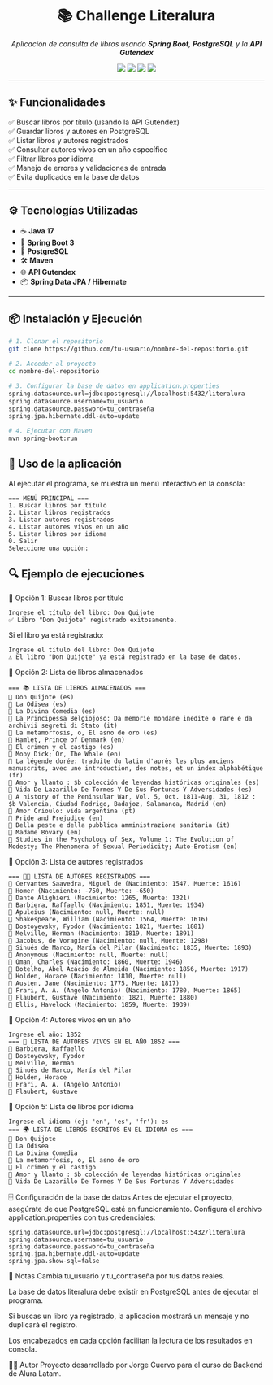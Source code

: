 <h1 align="center">📚 Challenge Literalura</h1>

<p align="center">
  <em>Aplicación de consulta de libros usando <b>Spring Boot</b>, <b>PostgreSQL</b> y la <b>API Gutendex</b></em>
</p>

<p align="center">
  <img src="https://img.shields.io/badge/Java-17-orange?style=for-the-badge&logo=java" />
  <img src="https://img.shields.io/badge/Spring_Boot-3-green?style=for-the-badge&logo=springboot" />
  <img src="https://img.shields.io/badge/PostgreSQL-15-blue?style=for-the-badge&logo=postgresql" />
  <img src="https://img.shields.io/badge/Maven-Build-red?style=for-the-badge&logo=apachemaven" />
</p>

---

## ✨ Funcionalidades

✅ Buscar libros por título (usando la API Gutendex)  
✅ Guardar libros y autores en PostgreSQL  
✅ Listar libros y autores registrados  
✅ Consultar autores vivos en un año específico  
✅ Filtrar libros por idioma  
✅ Manejo de errores y validaciones de entrada  
✅ Evita duplicados en la base de datos  

---

## ⚙️ Tecnologías Utilizadas

- ☕ **Java 17**
- 🍃 **Spring Boot 3**
- 🐘 **PostgreSQL**
- 🛠️ **Maven**
- 🌐 **API Gutendex**
- 📦 **Spring Data JPA / Hibernate**

---

## 📦 Instalación y Ejecución

```bash
# 1. Clonar el repositorio
git clone https://github.com/tu-usuario/nombre-del-repositorio.git

# 2. Acceder al proyecto
cd nombre-del-repositorio

# 3. Configurar la base de datos en application.properties
spring.datasource.url=jdbc:postgresql://localhost:5432/literalura
spring.datasource.username=tu_usuario
spring.datasource.password=tu_contraseña
spring.jpa.hibernate.ddl-auto=update

# 4. Ejecutar con Maven
mvn spring-boot:run
```

## 📖 Uso de la aplicación

Al ejecutar el programa, se muestra un menú interactivo en la consola:

```plaintext
=== MENÚ PRINCIPAL ===
1. Buscar libros por título
2. Listar libros registrados
3. Listar autores registrados
4. Listar autores vivos en un año
5. Listar libros por idioma
0. Salir
Seleccione una opción:
```

## 🔍 Ejemplo de ejecuciones
📌 Opción 1: Buscar libros por título
```
Ingrese el título del libro: Don Quijote
✅ Libro "Don Quijote" registrado exitosamente.
```
Si el libro ya está registrado:
```
Ingrese el título del libro: Don Quijote
⚠️ El libro "Don Quijote" ya está registrado en la base de datos.
```
📌 Opción 2: Lista de libros almacenados
```
=== 📚 LISTA DE LIBROS ALMACENADOS === 
📘 Don Quijote (es)
📘 La Odisea (es)
📘 La Divina Comedia (es)
📘 La Principessa Belgiojoso: Da memorie mondane inedite o rare e da archivii segreti di Stato (it)
📘 La metamorfosis, o, El asno de oro (es)
📘 Hamlet, Prince of Denmark (en)
📘 El crimen y el castigo (es)
📘 Moby Dick; Or, The Whale (en)
📘 La légende dorée: traduite du latin d'après les plus anciens manuscrits, avec une introduction, des notes, et un index alphabétique (fr)
📘 Amor y llanto : $b colección de leyendas históricas originales (es)
📘 Vida De Lazarillo De Tormes Y De Sus Fortunas Y Adversidades (es)
📘 A history of the Peninsular War, Vol. 5, Oct. 1811-Aug. 31, 1812 : $b Valencia, Ciudad Rodrigo, Badajoz, Salamanca, Madrid (en)
📘 Amor Crioulo: vida argentina (pt)
📘 Pride and Prejudice (en)
📘 Della peste e della pubblica amministrazione sanitaria (it)
📘 Madame Bovary (en)
📘 Studies in the Psychology of Sex, Volume 1: The Evolution of Modesty; The Phenomena of Sexual Periodicity; Auto-Erotism (en)
```
📌 Opción 3: Lista de autores registrados
```
=== 👩‍💼 LISTA DE AUTORES REGISTRADOS === 
👤 Cervantes Saavedra, Miguel de (Nacimiento: 1547, Muerte: 1616)
👤 Homer (Nacimiento: -750, Muerte: -650)
👤 Dante Alighieri (Nacimiento: 1265, Muerte: 1321)
👤 Barbiera, Raffaello (Nacimiento: 1851, Muerte: 1934)
👤 Apuleius (Nacimiento: null, Muerte: null)
👤 Shakespeare, William (Nacimiento: 1564, Muerte: 1616)
👤 Dostoyevsky, Fyodor (Nacimiento: 1821, Muerte: 1881)
👤 Melville, Herman (Nacimiento: 1819, Muerte: 1891)
👤 Jacobus, de Voragine (Nacimiento: null, Muerte: 1298)
👤 Sinués de Marco, María del Pilar (Nacimiento: 1835, Muerte: 1893)
👤 Anonymous (Nacimiento: null, Muerte: null)
👤 Oman, Charles (Nacimiento: 1860, Muerte: 1946)
👤 Botelho, Abel Acácio de Almeida (Nacimiento: 1856, Muerte: 1917)
👤 Holden, Horace (Nacimiento: 1810, Muerte: null)
👤 Austen, Jane (Nacimiento: 1775, Muerte: 1817)
👤 Frari, A. A. (Angelo Antonio) (Nacimiento: 1780, Muerte: 1865)
👤 Flaubert, Gustave (Nacimiento: 1821, Muerte: 1880)
👤 Ellis, Havelock (Nacimiento: 1859, Muerte: 1939)
```
📌 Opción 4: Autores vivos en un año
```
Ingrese el año: 1852
=== 📅 LISTA DE AUTORES VIVOS EN EL AÑO 1852 === 
👤 Barbiera, Raffaello
👤 Dostoyevsky, Fyodor
👤 Melville, Herman
👤 Sinués de Marco, María del Pilar
👤 Holden, Horace
👤 Frari, A. A. (Angelo Antonio)
👤 Flaubert, Gustave
```
📌 Opción 5: Lista de libros por idioma
```
Ingrese el idioma (ej: 'en', 'es', 'fr'): es
=== 🌍 LISTA DE LIBROS ESCRITOS EN EL IDIOMA es === 
📘 Don Quijote
📘 La Odisea
📘 La Divina Comedia
📘 La metamorfosis, o, El asno de oro
📘 El crimen y el castigo
📘 Amor y llanto : $b colección de leyendas históricas originales
📘 Vida De Lazarillo De Tormes Y De Sus Fortunas Y Adversidades
```
🗄️ Configuración de la base de datos
Antes de ejecutar el proyecto, asegúrate de que PostgreSQL esté en funcionamiento.
Configura el archivo application.properties con tus credenciales:
```
spring.datasource.url=jdbc:postgresql://localhost:5432/literalura
spring.datasource.username=tu_usuario
spring.datasource.password=tu_contraseña
spring.jpa.hibernate.ddl-auto=update
spring.jpa.show-sql=false
```
📝 Notas
Cambia tu_usuario y tu_contraseña por tus datos reales.

La base de datos literalura debe existir en PostgreSQL antes de ejecutar el programa.

Si buscas un libro ya registrado, la aplicación mostrará un mensaje y no duplicará el registro.

Los encabezados en cada opción facilitan la lectura de los resultados en consola.


👨‍💻 Autor
Proyecto desarrollado por Jorge Cuervo para el curso de Backend de Alura Latam.









